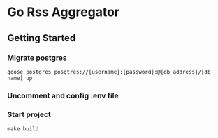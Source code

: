 # Go Rss Aggregator

## Getting Started

### Migrate postgres
```
goose postgres posgtres://[username]:[password]:@[db address]/[db name] up
```

### Uncomment and config .env file

### Start project
```
make build
```